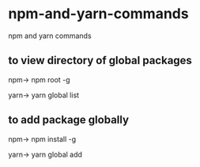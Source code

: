# npm-and-yarn-commands
npm and yarn commands


## to view directory of global packages
npm->   npm root -g

yarn->  yarn global list


## to add package globally
npm->   npm install -g <package-names>

yarn->   yarn global add <package-names>
